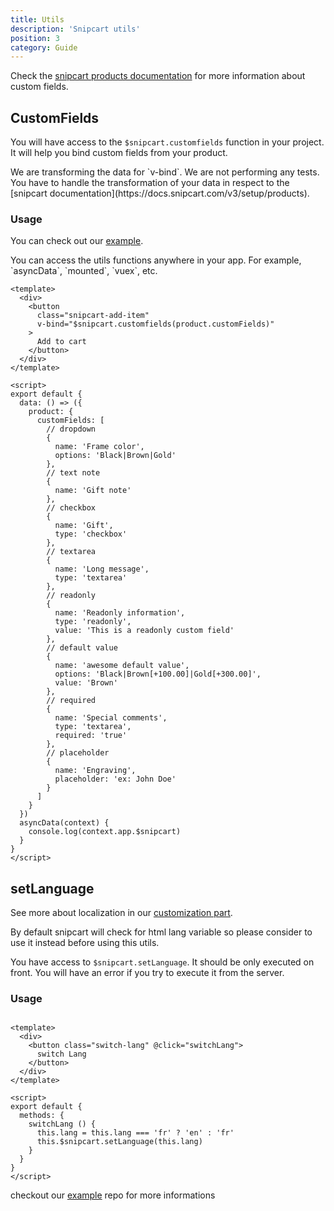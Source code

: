 ```yaml
---
title: Utils
description: 'Snipcart utils'
position: 3
category: Guide
---
```


Check the [snipcart products documentation](https://docs.snipcart.com/v3/setup/products) for more information about custom fields.

## CustomFields

You will have access to the `$snipcart.customfields` function in your project. It will help you bind custom fields from your product.

<alert type="warning">
  We are transforming the data for `v-bind`. We are not performing any tests.
  You have to handle the transformation of your data in respect to the [snipcart documentation](https://docs.snipcart.com/v3/setup/products).
</alert>

### Usage

You can check out our [example](https://github.com/f3ltron/nuxt-snipcart/tree/master/example).

<alert type="info">
  You can access the utils functions anywhere in your app. For example, `asyncData`, `mounted`, `vuex`, etc.
</alert>

```vue
<template>
  <div>
    <button
      class="snipcart-add-item"
      v-bind="$snipcart.customfields(product.customFields)"
    >
      Add to cart
    </button>
  </div>
</template>

<script>
export default {
  data: () => ({
    product: {
      customFields: [
        // dropdown
        {
          name: 'Frame color',
          options: 'Black|Brown|Gold'
        },
        // text note
        {
          name: 'Gift note'
        },
        // checkbox
        {
          name: 'Gift',
          type: 'checkbox'
        },
        // textarea
        {
          name: 'Long message',
          type: 'textarea'
        },
        // readonly
        {
          name: 'Readonly information',
          type: 'readonly',
          value: 'This is a readonly custom field'
        },
        // default value
        {
          name: 'awesome default value',
          options: 'Black|Brown[+100.00]|Gold[+300.00]',
          value: 'Brown'
        },
        // required
        {
          name: 'Special comments',
          type: 'textarea',
          required: 'true'
        },
        // placeholder
        {
          name: 'Engraving',
          placeholder: 'ex: John Doe'
        }
      ]
    }
  })
  asyncData(context) {
    console.log(context.app.$snipcart)
  }
}
</script>

```


## setLanguage

See more about localization in our [customization part](customization#customize-locales).

By default snipcart will check for html lang variable so please consider to use it instead before using this utils.

You have access to `$snipcart.setLanguage`. It should be only executed on front. You will have an error if you try to execute it from the server.

### Usage

```vue

<template>
  <div>
    <button class="switch-lang" @click="switchLang">
      switch Lang
    </button>
  </div>
</template>

<script>
export default {
  methods: {
    switchLang () {
      this.lang = this.lang === 'fr' ? 'en' : 'fr'
      this.$snipcart.setLanguage(this.lang)
    }
  }
}
</script>

```

checkout our [example](https://github.com/f3ltron/nuxt-snipcart/tree/master/example) repo for more informations
